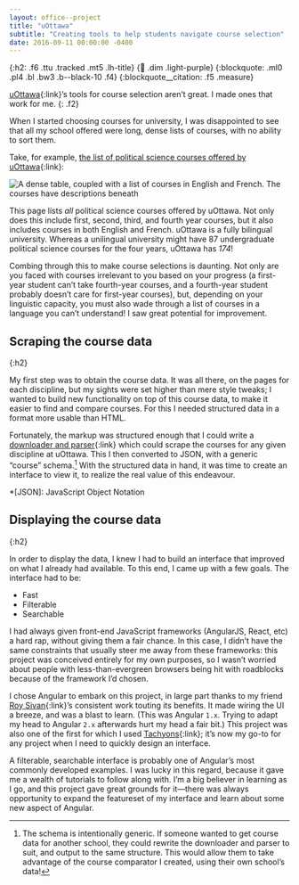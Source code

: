 ```yaml
---
layout: office--project
title: "uOttawa"
subtitle: "Creating tools to help students navigate course selection"
date: 2016-09-11 00:00:00 -0400
---
```


{:h2: .f6 .ttu .tracked .mt5 .lh-title}
{:link: .dim .light-purple}
{:blockquote: .ml0 .pl4 .bl .bw3 .b--black-10 .f4}
{:blockquote__citation: .f5 .measure}

[uOttawa](https://www.uottawa.ca){:link}’s tools for course selection aren’t great. I made ones that work for me.
{: .f2}

When I started choosing courses for university, I was disappointed to see that all my school offered were long, dense
lists of courses, with no ability to sort them.

Take, for example, [the list of political science courses offered by uOttawa](http://www.uottawa.ca/academic/info/regist/calendars/courses/POL.html){:link}:

![A dense table, coupled with a list of courses in English and French. The courses have descriptions beneath](/assets/img/uottawa-pol.png)

This page lists *all* political science courses offered by uOttawa. Not only does this include first, second, third,
and fourth year courses, but it also includes courses in both English and French. uOttawa is a fully bilingual university.
Whereas a unilingual university might have 87 undergraduate political science courses for the four years, uOttawa has *174*!

Combing through this to make course selections is daunting. Not only are you faced with courses irrelevant to you based on your
progress (a first-year student can’t take fourth-year courses, and a fourth-year student probably doesn’t care for first-year
courses), but, depending on your linguistic capacity, you must also wade through a list of courses in a language you can’t understand!
I saw great potential for improvement.

## Scraping the course data
{:h2}

My first step was to obtain the course data. It was all there, on the pages for each discipline, but my sights were set
higher than mere style tweaks; I wanted to build new functionality on top of this course data, to make it easier to find
and compare courses. For this I needed structured data in a format more usable than HTML.

Fortunately, the markup was structured enough that I could write a [downloader and parser](https://github.com/lchski/uo-course-data){:link}
which could scrape the courses for any given discipline at uOttawa. This I then converted to JSON, with a generic “course”
schema.[^schema] With the structured data in hand, it was time to create an interface to view it, to realize the real
value of this endeavour.
 
*[JSON]: JavaScript Object Notation
[^schema]:
	The schema is intentionally generic. If someone wanted to get course data for another school, they could rewrite the
	downloader and parser to suit, and output to the same structure. This would allow them to take advantage of the course
	comparator I created, using their own school’s data!

## Displaying the course data
{:h2}

In order to display the data, I knew I had to build an interface that improved on what I already had available. To this
end, I came up with a few goals. The interface had to be:

* Fast
* Filterable
* Searchable

I had always given front-end JavaScript frameworks (AngularJS, React, etc) a hard rap, without giving them a fair chance. 
In this case, I didn’t have the same constraints that usually steer me away from these frameworks: this project was conceived
entirely for my own purposes, so I wasn’t worried about people with less-than-evergreen browsers being hit with roadblocks
because of the framework I’d chosen.

I chose Angular to embark on this project, in large part thanks to my friend [Roy Sivan](http://www.roysivan.com){:link}’s
consistent work touting its benefits. It made wiring the UI a breeze, and was a blast to learn. (This was Angular `1.x`.
Trying to adapt my head to Angular `2.x` afterwards hurt my head a fair bit.) This project was also one of the first for which
I used [Tachyons](http://tachyons.io){:link}; it’s now my go-to for any project when I need to quickly design an interface.

A filterable, searchable interface is probably one of Angular’s most commonly developed examples. I was lucky in this regard,
because it gave me a wealth of tutorials to follow along with. I’m a big believer in learning as I go, and this project
gave great grounds for it—there was always opportunity to expand the featureset of my interface and learn about some new
aspect of Angular.
